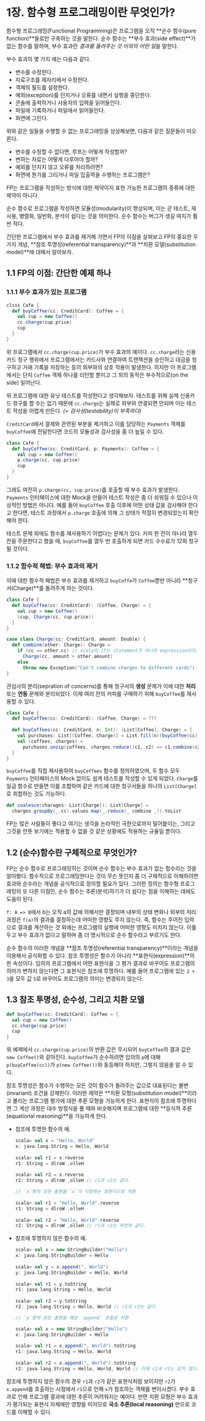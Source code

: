 1장. 함수형 프로그래밍이란 무엇인가?
============================

함수형 프로그래밍(Functional Programming)은 프로그램을 오직 **순수 함수(pure function)**들로만 구축하는 것을 말한다. 순수 함수는 **부수 효과(side effect)**가 없는 함수를 말하며, 부수 효과란 *결과를 돌려주는 것 이외의 어떤 일*을 말한다. 

부수 효과의 몇 가지 예는 다음과 같다.

- 변수를 수정한다.
- 자료구조를 제자리에서 수정한다.
- 객체의 필드를 설정한다.
- 예외(exception)를 던지거나 오류를 내면서 실행을 중단한다.
- 콘솔에 출력하거나 사용자의 입력을 읽어들인다.
- 파일에 기록하거나 파일에서 읽어들인다.
- 화면에 그린다.

위와 같은 일들을 수행할 수 없는 프로그래밍을 상상해보면, 다음과 같은 질문들이 떠오른다.

- 변수를 수정할 수 없다면, 루프는 어떻게 작성할까?
- 변하는 자료는 어떻게 다루어야 할까?
- 예외를 던지지 않고 오류를 처리하려면?
- 화면에 뭔가를 그리거나 파일 입출력을 수행하는 프로그램은?

FP는 프로그램을 작성하는 방식에 대한 제약이지 표현 가능한 프로그램의 종류에 대한 제약이 아니다. 

순수 함수로 프로그램을 작성하면 모듈성(modularity)이 향상되며, 이는 곧 테스트, 재사용, 병렬화, 일반화, 분석이 쉽다는 것을 의미한다. 순수 함수는 버그가 생길 여지가 훨씬 적다.

간단한 프로그램에서 부수 효과를 제거해 가면서 FP의 이점을 살펴보고 FP의 중요한 두 가지 개념, **참조 투명성(referential transparency)**과 **치환 모델(substitution model)**에 대해서 알아보자.


1.1 FP의 이점: 간단한 예제 하나
------------------------

### 1.1.1 부수 효과가 있는 프로그램

```scala
clsss Cafe {
  def buyCoffee(cc: CreditCard): Coffee = {
    val cup = new Coffee()
    cc.charge(cup.price)
    cup
  }
}
```

위 프로그램에서 `cc.charge(cup.price)`가 부수 효과의 예이다. `cc.charge`라는 신용카드 청구 행위에서 프로그램에서는 카드사와 연결하여 트랜잭션을 승인하고 대금을 청구하고 거래 기록을 저장하는 등의 외부와의 상호 작용이 발생한다. 히지만 이 프로그램에서는 단지 `Coffee` 객체 하나를 리턴할 뿐이고 그 외의 동작은 부수적으로(on the side) 일어난다.

위 프로그램에 대한 유닛 테스트를 작성한다고 생각해보자. 테스트를 위해 실제 신용카드 청구를 할 수는 없기 때문에 `cc.charge`는 실제로 외부와 연결되면 안되며 이는 테스트 작성을 어렵게 만든다. *(= 검사성(testability)이 부족하다)*

`CreditCard`에서 결제와 관련된 부분을 제거하고 이를 담당하는 `Payments` 객체를 `buyCoffee`에 전달한다면 코드의 모듈성과 검사성을 좀 더 높일 수 있다.

```scala
class Cafe {
  def buyCoffee(cc: CreditCard, p: Payments): Coffee = {
    val cup = new Coffee()
    p.charge(cc, cup.price)
    cup
  }
}
```

그래도 여전히 `p.charge(cc, cup.price)`를 호출할 때 부수 효과가 발생한다. `Payments` 인터페이스에 대한 Mock을 만들어 테스트 작성은 좀 더 쉬워질 수 있으나 이상적인 방법은 아니다. 예를 들어 `buyCoffee` 호출 이후에 어떤 상태 값을 검사해야 한다고 한다면, 테스트 과정에서 `p.charge` 호출에 의해 그 상태가 적절히 변경되었는지 확인해야 한다.

테스트 문제 외에도 함수를 재사용하기 어렵다는 문제가 있다. 커피 한 잔이 아니라 열두 잔을 주문한다고 했을 때, `buyCoffee`를 열두 번 호출하게 되면 카드 수수료가 12회 청구될 것이다.

### 1.1.2 함수적 해법: 부수 효과의 제거

이에 대한 함수적 해법은 부수 효과를 제거하고 `buyCoffe`가 `Coffee`뿐만 아니라 **청구서(Charge)**를 돌려주게 하는 것이다.

```scala
class Cafe {
  def buyCoffee(cc: CreditCard): (Coffee, Charge) = {
    val cup = new Coffee()
    (cup, Charge(cc, cup.price))
  }
}

case class Charge(cc: CreditCard, amount: Double) {
  def combine(other: Charge): Charge = 
    if (cc == other.cc) // scala의 if는 statement가 아니라 expression이다.
      Charge(cc, amount + other.amount)
    else
      throw new Exception("Can't combine charges to different cards")
}
```

관심사의 분리(sepration of concerns)를  통해  청구서의 **생성** 문제가 이에 대한 **처리** 또는 **연동** 문제와 분리되었다. 이제 여러 잔의 커피를 구매하기 위해 `buyCoffee`를 재사용할 수 있다.

```scala
class Cafe {
  def buyCoffee(cc: CreditCard): (Coffee, Charge) = ???
  
  def buyCoffees(cc: CreditCard, n: Int): (List[Coffee], Charge) = {
    val purchases: List[(Coffee, Charge)] = List.fill(n)(buyCoffee(cc))
    val (coffees, charges) = 
      purchases.unzip(coffees, charges.reduce((c1, c2) => c1.combine(c2)))
  }
}
```

`buyCoffee`를 직접 재사용하여 `buyCoffees` 함수를 정의하였으며, 두 함수 모두 `Payments` 인터페이스의 Mock 없이도 쉽게 테스트를 작성할 수 있게 되었다. `Charge`를 일급 함수로 만들면 이를 조합하여 같은 카드에 대한 청구서들을 하나의 `List[Charge]`로 취합하는 것도 가능하다.

```scala
def coalesce(charages: List[Charge]): List[Charge] =
  charges.groupBy(_.cc).values.map(_.reduce(_ combine _)).toList
```

FP는 많은 사람들이 좋다고 여기는 생각을 논라적인 극한으로까지 밀어붙이는, 그리고 그것을 언뜻 보기에는 적용할 수 없을 것 같은 상황에도 적용하는 규율일 뿐이다.


1.2 (순수)함수란 구체적으로 무엇인가?
----------------------------

FP는 순수 함수로 프로그래밍하는 것이며 순수 함수는 부수 효과가 없는 함수라는 것을 알아봤다. 함수적으로 프로그래밍한다는 것이 무슨 뜻인지 좀 더 구체적으로 이해하려면 효과와 순수라는 개념을 공식적으로 정의할 필요가 있다. 그러한 정의는 함수형 프로그래밍의 또 다른 이점인, 순수 함수는 추론(분석)하기가 더 쉽다는 점을 이해하는 데에도 도움이 된다.

`f: A => B`에서 b는 오직 a의 값에 의해서만 결정되며 내부의 상태 변화나 외부의 처리 과정은 `f(a)`의 결과를 결정하는데 어떠한 영향도 주지 않는다. 즉, 함수는 주어진 입력으로 결과를 계산하는 것 외에는 프로그램의 실행에 어떠한 영향도 미치지 않는다. 이를 두고 부수 효과가 없다고 말하며 좀 더 명시적으로 순수 함수라고 부르기도 한다. 

순수 함수의 이러한 개념을 **참조 투명성(referential transparency)**이라는 개념을 이용해서 공식화할 수 있다. 참조 투명성은 함수가 아니라 **표현식(expression)**의 한 속성이다. 임의의 프로그램에서 어떤 표현식을 그 평가 결과로 바꾸어도 프로그램의 의미가 변하지 않는다면 그 표현식은 참조에 투명하다. 예를 들어 프로그램에 있는 `2 + 3`을 모두 값 `5`로 바꾸어도 프로그램의 의미는 변경되지 않는다.


1.3 참조 투명성, 순수성, 그리고 치환 모델
-------------------------------

```scala
def buyCoffee(cc: CreditCard): Coffee = {
  val cup = new Coffee()
  cc.charge(cup.price)
  cup
}
```

위 예제에서 `cc.charge(cup.price)`의 반환 값은 무시되어 `buyCoffee`의 결과 값은 `new Coffee()`와 같아진다. `buyCoffee`가 순수하려면 임의의 `p`에 대해 `p(buyCoffee(cc))`가 `p(new Coffee())`와 동등해야 하지만, 그렇지 않음을 알 수 있다. 

참조 투명성은 함수가 수행하는 모든 것이 함수가 돌려주는 값으로 대표된다는 불변(invariant) 조건을 강제한다. 이러한 제약은 **치환 모형(substitution model)**이라고 불리는 프로그램 평가에 대한 추론 모형을 가능하게 한다. 표현식이 참조에 투명하다면 그 계산 과정은 대수 방정식을 풀 때와 비슷해지며 프로그램에 대한 **등식적 추론(equational reasoning)**을 가능하게 한다.

- 참조에 투명한 함수의 예.

  ```scala
  scala> val x = "Hello, World"
  x: java.lang.String = Hello, World
    
  scala> val r1 = x.reverse
  r1: String = dlroW ,olleH
    
  scala> val r2 = x.reverse
  r2: String = dlroW ,olleH // r1과 r2는 같다.
  
  // `x`항의 모든 출현을 `x`가 지칭하는 표현식으로 치환
    
  scala> val r1 = "Hello, World".reverse
  r1: String = dlroW ,olleH
    
  scala> val r2 = "Hello, World".reverse
  r2: String = dlroW ,olleH // r1과 r2는 여전히 같다.
  ```
	
- 참조에 투명하지 않은 함수의 예.

  ```scala
  scala> val x = new StringBuilder("Hello")
  x: java.lang.StringBuilder = Hello
    
  scala> val y = x.append(", World")
  y: java.lang.StringBuilder = Hello, World
    
  scala> val r1 = y.toString
  r1: java.lang.String = Hello, World
    
  scala> val r2 = y.toString
  r2: java.lang.String = Hello, World // r1과 r2는 같다.
  
  // `y`항의 모든 출현을 해당 `append` 호출로 치환
  
  scala> val x = new StringBuilder("Hello")
  x: java.lang.StringBuilder = Hello
    
  scala> val r1 = x.append(", World").toString
  r1: java.lang.String = Hello, World
    
  scala> val r2 = x.append(", World").toString
  r2: java.lang.String = Hello, World, World // 이제 r1과 r2는 같지 않다.
  ```

참조에 투명하지 않은 함수의 경우 `r1`과 `r2`가 같은 표현식처럼 보이지만 `r2`가 `x.append`를 호출하는 시점에서 `r1`으로 인해 `x`가 참조하는 객체를 변이시켰다. 부수 효과로 인해 프로그램 결과에 대한 추론이 어려워지는 예이다. 반면 치환 모형은 부수 효과가 평가되는 표현식 자체에만 영향을 미치므로 **국소 추론(local reasoning)** 만으로 코드를 이해할 수 있다.
